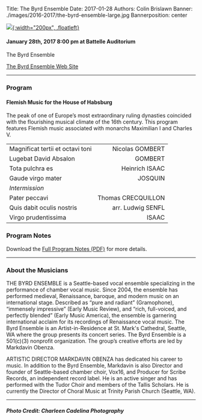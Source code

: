 Title: The Byrd Ensemble
Date: 2017-01-28
Authors: Colin Brislawn
Banner: ./images/2016-2017/the-byrd-ensemble-large.jpg
Bannerposition: center

[![ ]({filename}/images/2016-2017/the-byrd-ensemble400.jpg){:width="200px", .floatleft}]({filename}./ByrdEnsemble.md)

#### January 28th, 2017 8:00 pm at Battelle Auditorium

The Byrd Ensemble


[The Byrd Ensemble Web Site](http://www.byrdensemble.com/)

---

### Program

#### Flemish Music for the House of Habsburg

The peak of one of Europe’s most extraordinary ruling dynasties coincided with the flourishing musical climate of the 16th century. This program features Flemish music associated with monarchs Maximilian I and Charles V.

|                                   |                    |
|-----------------------------------|-------------------:|
| Magnificat tertii et octavi toni  | Nicolas GOMBERT    |
| Lugebat David Absalon             | GOMBERT            | 
| Tota pulchra es                   | Heinrich ISAAC     |
| Gaude virgo mater                 | JOSQUIN            |
| _Intermission_                                         |
| Pater peccavi                     | Thomas CRECQUILLON |
| Quis dabit oculis nostris         | arr. Ludwig SENFL  |
| Virgo prudentissima               | ISAAC              |

### Program Notes
Download the [Full Program Notes (PDF)]({filename}/images/2016-2017/byrdprogramnotes.pdf) for more details.

---

### About the Musicians

THE BYRD ENSEMBLE is a Seattle-based vocal ensemble specializing in the  performance of chamber vocal music. Since 2004, the ensemble has performed medieval, Renaissance, baroque, and modern music on an international stage. Described as “pure and radiant” (Gramophone), “immensely impressive” (Early Music Review), and “rich, full-voiced, and perfectly blended” (Early Music America), the ensemble is garnering international acclaim for its recordings of Renaissance vocal music. The Byrd Ensemble is an Artist-in-Residence at St. Mark's Cathedral, Seattle, WA where the group presents its concert series. The Byrd Ensemble is a 501(c)(3) nonprofit organization. The group’s creative efforts are led by Markdavin Obenza.

ARTISTIC DIRECTOR MARKDAVIN OBENZA has dedicated his career to music. In addition to the Byrd Ensemble, Markdavin is also Director and founder of Seattle-based chamber choir, Vox16, and Producer for Scribe Records, an independent record label. He is an active singer and has performed with the Tudor Choir and members of the Tallis Scholars. He is currently the Director of Choral Music at Trinity Parish Church (Seattle, WA).

---

##### Photo Credit: Charleen Cadelina Photography
